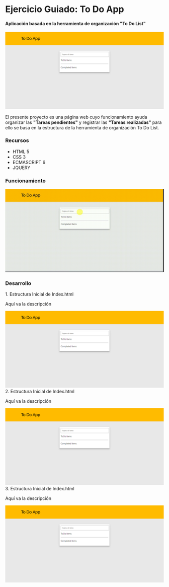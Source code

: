 <h1>Ejercicio Guiado: To Do App</h1>
<h4>Aplicación basada en la herramienta de organización "To Do List"</h4>
<img src="assets/docs/proyecto_finalizado.png">
<p>El presente proyecto es una página web cuyo funcionamiento ayuda organizar las <strong>"Tareas pendientes"</strong> y 
   registrar las <strong>"Tareas realizadas"</strong> para ello se basa en la estructura de la herramienta de organización To Do List.
 </p>
 <h3>Recursos</h3>
 <ul>
  <li>HTML 5</li>
  <li>CSS 3</li>
  <li>ECMASCRIPT 6</li>
  <li>JQUERY</li>
 </ul>
 <h3>Funcionamiento</h3>
<img src="assets/docs/Funcionamiento_Proyecto.gif"> 
 <h3>Desarrollo</h3>
 <span>1. Estructura Inicial de Index.html</span>
 <p>Aquí va la descripción</p>
 <img src="assets/docs/proyecto_finalizado.png">
 <span>2. Estructura Inicial de Index.html</span>
 <p>Aquí va la descripción</p>
 <img src="assets/docs/proyecto_finalizado.png">
<span>3. Estructura Inicial de Index.html</span>
 <p>Aquí va la descripción</p>
 <img src="assets/docs/proyecto_finalizado.png">

